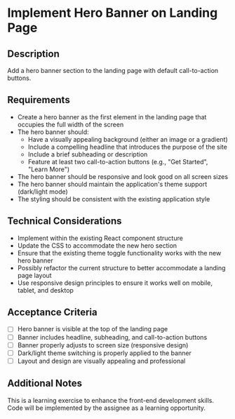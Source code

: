 # Implement Hero Banner on Landing Page

## Description
Add a hero banner section to the landing page with default call-to-action buttons.

## Requirements
- Create a hero banner as the first element in the landing page that occupies the full width of the screen
- The hero banner should:
  - Have a visually appealing background (either an image or a gradient)
  - Include a compelling headline that introduces the purpose of the site
  - Include a brief subheading or description
  - Feature at least two call-to-action buttons (e.g., "Get Started", "Learn More")
- The hero banner should be responsive and look good on all screen sizes
- The hero banner should maintain the application's theme support (dark/light mode)
- The styling should be consistent with the existing application style

## Technical Considerations
- Implement within the existing React component structure
- Update the CSS to accommodate the new hero section
- Ensure that the existing theme toggle functionality works with the new hero banner
- Possibly refactor the current structure to better accommodate a landing page layout
- Use responsive design principles to ensure it works well on mobile, tablet, and desktop

## Acceptance Criteria
- [ ] Hero banner is visible at the top of the landing page
- [ ] Banner includes headline, subheading, and call-to-action buttons
- [ ] Banner properly adjusts to screen size (responsive design)
- [ ] Dark/light theme switching is properly applied to the banner
- [ ] Layout and design are visually appealing and professional

## Additional Notes
This is a learning exercise to enhance the front-end development skills. Code will be implemented by the assignee as a learning opportunity.